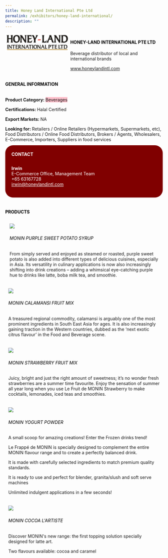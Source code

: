 ```yaml
---
title: Honey Land International Pte Ltd
permalink: /exhibitors/honey-land-international/
description: ""
---
```

<head>
	<div class="flex-paragraph">
		<!--hi there! this is a comment and will provide you with instructional guides-->
		<!--insert booth number here!-->
		<p style="text-transform: uppercase"></p></div>
			<div class="flex-container" style="display: flex; flex-wrap: wrap;">
				<!--insert DOWNLOAD link of company logo between the " marks!-->
			<div class="card sgds" style="flex: 1 1 40%; display: block;"><img src="/images/honeyland.png"></div>
	<div class="card-sgds" style="flex: 1 1 58%; display: block; margin-left: 3px">
		<h4 style="text-transform: uppercase; color: black;"><!--insert the exhibitor's name between the <b> tags here--><b>Honey-Land International Pte Ltd</b></h4><!--insert the exhibitor's description between the <p> tags here-->
		<p>Beverage distributor of local and international brands</p>
		<!--insert the exhibitor's website link, making sure there is "https:// www." present please. make sure the entire https link goes in between the " marks-->
		<p><a href="https://shopee.sg/honeylandintl" target="_blank"><!--insert the www website link here (no need for https)-->www.honeylandintl.com</a></p>
	</div>
</div>
</head>

<body>
	<h4 style="text-transform: uppercase; color: black;"><b>General Information</b></h4>
		<div class="flex-container" style="display: flex; flex-wrap: wrap;">
			<div class="card sgds" style="flex: 1 1 65%; display: block; align-self: stretch">
			<div class="flex-paragraph">
			<p><b>Product Category: </b><span style=" background-color: pink; border-radius: 10 px;"><!--insert the exhibitor's pdt cat between the <p> tags here-->Beverages</span></p> 
				<p><b>Certifications: </b><!--insert all the exhibitor's certifications between the </b> and </p> here-->Halal Certified</p>
			<p><b>Export Markets: </b><!--insert all the exhibitor's export markets between the </b> and </p> here-->NA</p>
			<p style="margin-bottom: 10px;"><b>Looking for: </b><!--insert all the exhibitor's potential business partners between the </b> and </p> here-->Retailers / Online Retailers (Hypermarkets, Supermarkets, etc), Food Distributors / Online Food Distributors, Brokers / Agents, Wholesalers, E-Commerce, Importers, Suppliers in food services</p>
			</div>
		</div>
		<div class="card sgds" style="flex: 1 1 35%; padding: 10px; display: block; background-color: maroon; border-radius: 25px; align-self: center;">
		<h4 style="color: white; margin-top: 10px; margin-left: 10px;">CONTACT</h4>
		<div class="flex-paragraph">
			<!--replace with exhibitor's: --><p style="padding: 10px; color: white;"><b><!-- POC name-->Irwin</b><br><!-- designation-->E-Commerce Office, Management Team<br><!--contact number-->+65 63167728<br><!-- for linking purposes, insert their email after "mailto:"...--><a href="mailto:irwin@honeylandintl.com" style="color: white;"><!--...and also include the display email before </a> here-->irwin@honeylandintl.com</a></p>
		</div>
			</div>
		</div>
	<br>
		<h4 style="text-transform: uppercase; color: black;"><b>products</b></h4>
<div style="display: flex; flex-wrap: wrap;">
  <div class="card sgds" style="flex: 1 1 47%; margin: 10px; display: block;"><!--insert the exhibitor's DOWNLOAD image for product between the " marks here-->
	<div class="flex-image" style="display: block;"><img src="https://drive.google.com/uc?id=1_ooJcUbWlYtGt1LQ_0oc4KbAPxkPO0xH&export=download"></div>
	<div class="flex-paragraph">
		<h6 style="text-transform: uppercase; color: black;"><!--insert product name before </h6> and product description after <p>-->MONIN Purple Sweet Potato Syrup</h6>
		<p>From simply served and enjoyed as steamed or roasted, purple sweet potato is also added into different types of delicious cuisines, especially in Asia. Its versatility in culinary applications is now also increasingly shifting into drink creations – adding a whimsical eye-catching purple hue to drinks like latte, boba milk tea, and smoothie.</p></div>
	</div>
		<div class="card sgds" style="flex: 1 1 47%; margin: 10px; display: block;">
		<div class="flex-image" style="display: block;"><img src="https://drive.google.com/uc?id=1oVk3ile17SYWRn3R3KS5XXFlwd_3WKYX&export=download"></div>
	<div class="flex-paragraph">
		<h6 style="text-transform: uppercase; color: black;">MONIN Calamansi Fruit Mix
</h6>
		<p>A treasured regional commodity, calamansi is arguably one of the most prominent ingredients in South East Asia for ages. It is also increasingly gaining traction in the Western countries, dubbed as the ‘next exotic citrus flavour’ in the Food and Beverage scene.</p></div>
	</div>
		<div class="card sgds" style="flex: 1 1 47%; margin: 10px; display: block;">
		<div class="flex-image" style="display: block;"><img src="https://drive.google.com/uc?id=1UlayQ4kgJAuZAUQgaBK0IDBPDbSgId7w&export=download"></div>
	<div class="flex-paragraph">
		<h6 style="text-transform: uppercase; color: black;">MONIN Strawberry Fruit Mix</h6>
		<p>Juicy, bright and just the right amount of sweetness; it’s no wonder fresh strawberries are a summer time favourite. Enjoy the sensation of summer all year long when you use Le Fruit de MONIN Strawberry to make cocktails, lemonades, iced teas and smoothies.</p></div>
		</div>
		<div class="card sgds" style="flex: 1 1 47%; margin: 10px; display: block;">
		<div class="flex-image" style="display: block;"><img src="https://drive.google.com/uc?id=1VMOMQpL-l0HRs063zRWMFQ8qm9WTgap0&export=download"></div>
	<div class="flex-paragraph">
		<h6 style="text-transform: uppercase; color: black;">MONIN Yogurt Powder</h6>
		<p>A small scoop for amazing creations! Enter the Frozen drinks trend!

Le Frappé de MONIN is specially designed to complement the entire MONIN flavour range and to create a perfectly balanced drink.

It is made with carefully selected ingredients to match premium quality standards.

It is ready to use and perfect for blender, granita/slush and soft serve machines

Unlimited indulgent applications in a few seconds! </p></div>
	</div>
		<div class="card sgds" style="flex: 1 1 47%; margin: 10px; display: block;">
		<div class="flex-image" style="display: block;"><img src="https://drive.google.com/uc?id=1xlphhffMDfKcC2lUAc6SvToTGu10g-oe&export=download"></div>
	<div class="flex-paragraph">
		<h6 style="text-transform: uppercase; color: black;">MONIN Cocoa L'Artiste</h6>
		<p>Discover MONIN's new range: the first topping solution specially designed for latte art.

Two flavours available: cocoa and caramel</p></div>
	</div>
	<!--don't delete these 2 tags. double check how the layout looks on the right too and lemme know if there are any problems! thank u so much for ur hardwork!-->
	</div>
</body>